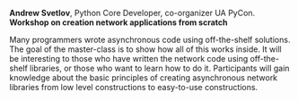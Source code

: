 **Andrew Svetlov**, Python Core Developer, co-organizer UA PyCon.  
**Workshop on creation network applications from scratch**  
  
Many programmers wrote asynchronous code using off-the-shelf solutions. The goal of the master-class is to show how all of this works inside. It will be interesting to those who have written the network code using off-the-shelf libraries, or those who want to learn how to do it. Participants will gain knowledge about the basic principles of creating asynchronous network libraries from low level constructions to easy-to-use constructions.    



